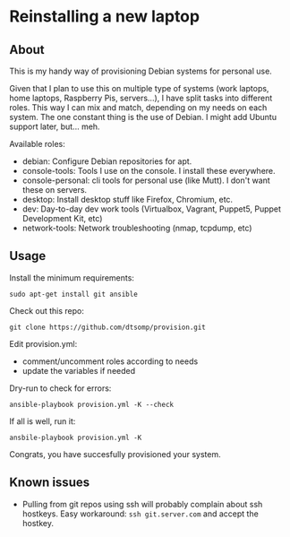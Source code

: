 # Reinstalling a new laptop

## About

This is my handy way of provisioning Debian systems for personal use.

Given that I plan to use this on multiple type of systems (work laptops, home laptops, Raspberry Pis, servers...), I have split tasks into different roles.
This way I can mix and match, depending on my needs on each system.
The one constant thing is the use of Debian.
I might add Ubuntu support later, but... meh.

Available roles:

- debian: Configure Debian repositories for apt. 
- console-tools: Tools I use on the console. I install these everywhere.
- console-personal: cli tools for personal use (like Mutt). I don't want these on servers.
- desktop: Install desktop stuff like Firefox, Chromium, etc.
- dev: Day-to-day dev work tools (Virtualbox, Vagrant, Puppet5, Puppet Development Kit, etc)
- network-tools: Network troubleshooting (nmap, tcpdump, etc)

## Usage

Install the minimum requirements:

    sudo apt-get install git ansible

Check out this repo:

    git clone https://github.com/dtsomp/provision.git

Edit provision.yml:
- comment/uncomment roles according to needs
- update the variables if needed

Dry-run to check for errors:

    ansible-playbook provision.yml -K --check

If all is well, run it:

    ansbile-playbook provision.yml -K

Congrats, you have succesfully provisioned your system.

## Known issues

- Pulling from git repos using ssh will probably complain about ssh hostkeys. Easy workaround: `ssh git.server.com` and accept the hostkey.
